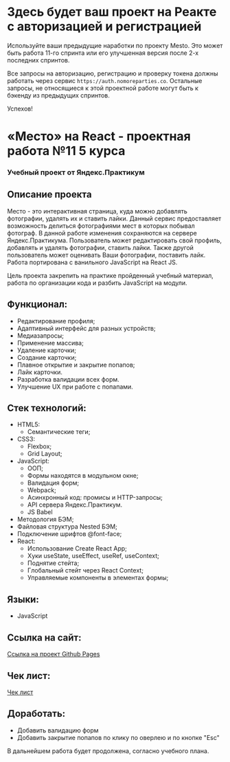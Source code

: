 # Здесь будет ваш проект на Реакте с авторизацией и регистрацией

Используйте ваши предыдущие наработки по проекту Mesto. Это может быть работа 11-го спринта или его улучшенная версия после 2-х последних спринтов. 

Все запросы на авторизацию, регистрацию и проверку токена должны работать через сервис `https://auth.nomoreparties.co`. Остальные запросы, не относящиеся к этой проектной работе могут быть к бэкенду из предыдущих спринтов.

Успехов!

# «Место» на React - проектная работа №11 5 курса

### Учебный проект от Яндекс.Практикум

## Описание проекта

Место - это интерактивная страница, куда можно добавлять фотографии, удалять их и ставить лайки. Данный сервис предоставляет возможность делиться фотографиями мест в которых побывал фотограф. В данной работе изменения сохраняются на сервере Яндекс.Практикума. Пользователь может редактировать свой профиль, добавлять и удалять фотографии, ставить лайки. Также другой пользователь может оценивать Ваши фотографии, поставить лайк. Работа портирована с ванильного JavaScript на React JS.

Цель проекта закрепить на практике пройденный учебный материал, работа по организации кода и разбить JavaScript на модули.

## Функционал:

* Редактирование профиля;
* Адаптивный интерфейс для разных устройств;
* Медиазапросы;
* Применение массива;
* Удаление карточки;
* Создание карточки;
* Плавное открытие и закрытие попапов;
* Лайк карточки.
* Разработка валидации всех форм.
* Улучшение UX при работе с попапами.

## Стек технологий:

* HTML5:
  * Семантические теги;
* CSS3:
  * Flexbox;
  * Grid Layout;
* JavaScript:
  * ООП;
  * Формы находятся в модульном окне;
  * Валидация форм;
  * Webpack;
  * Асинхронный код: промисы и HTTP-запросы;
  * API сервера Яндекс.Практикум.
  * JS Babel
* Методология БЭМ;
* Файловая структура Nested БЭМ;
* Подключение шрифтов @font-face;
* React:
  * Использование Create React App;
  * Хуки useState, useEffect, useRef, useContext;
  * Поднятие стейта;
  * Глобальный стейт через React Context;
  * Управляемые компоненты в элементах формы;

## Языки:

* JavaScript

## Ссылка на сайт:

[Ссылка на проект Github Pages]()

## Чек лист:

[Чек лист](https://code.s3.yandex.net/web-developer/checklists-pdf/new-program/checklist-11.pdf)

## Доработать:

* Добавить валидацию форм
* Добавить закрытие попапов по клику по оверлею и по кнопке "Esc"

В дальнейшем работа будет продолжена, согласно учебного плана.

